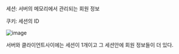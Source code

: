 세션: 서버의 메모리에서 관리되는 회원 정보

쿠키: 세션의 ID

![image](https://user-images.githubusercontent.com/108928206/185623158-e28ddca6-d9ba-44c7-8bf2-5fabe5aaf052.png)

서버와 클라이언트사이에는 세션이 1개이고 그 세션안에 회원 정보들이 더 있다.
